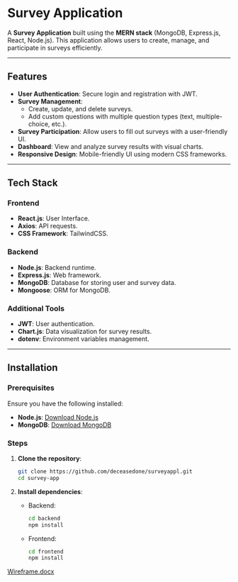 # Survey Application

A **Survey Application** built using the **MERN stack** (MongoDB, Express.js, React, Node.js). This application allows users to create, manage, and participate in surveys efficiently.

---

## Features

- **User Authentication**: Secure login and registration with JWT.
- **Survey Management**: 
  - Create, update, and delete surveys.
  - Add custom questions with multiple question types (text, multiple-choice, etc.).
- **Survey Participation**: Allow users to fill out surveys with a user-friendly UI.
- **Dashboard**: View and analyze survey results with visual charts.
- **Responsive Design**: Mobile-friendly UI using modern CSS frameworks.

---

## Tech Stack

### Frontend
- **React.js**: User Interface.
- **Axios**: API requests.
- **CSS Framework**: TailwindCSS.

### Backend
- **Node.js**: Backend runtime.
- **Express.js**: Web framework.
- **MongoDB**: Database for storing user and survey data.
- **Mongoose**: ORM for MongoDB.

### Additional Tools
- **JWT**: User authentication.
- **Chart.js**: Data visualization for survey results.
- **dotenv**: Environment variables management.

---

## Installation

### Prerequisites
Ensure you have the following installed:
- **Node.js**: [Download Node.js](https://nodejs.org)
- **MongoDB**: [Download MongoDB](https://www.mongodb.com/try/download/community)

### Steps

1. **Clone the repository**:
   ```bash
   git clone https://github.com/deceasedone/surveyappl.git
   cd survey-app
   ```

2. **Install dependencies**:
   - Backend:
     ```bash
     cd backend
     npm install
     ```
   - Frontend:
     ```bash
     cd frontend
     npm install
     ```
[Wireframe.docx](https://github.com/user-attachments/files/17781077/Wireframe.docx)
